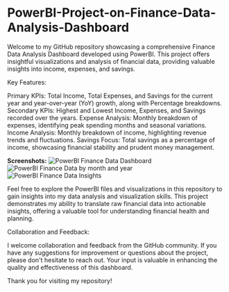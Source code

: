 # PowerBI-Project-on-Finance-Data-Analysis-Dashboard

Welcome to my GitHub repository showcasing a comprehensive Finance Data Analysis Dashboard developed using PowerBI. This project offers insightful visualizations and analysis of financial data, providing valuable insights into income, expenses, and savings.

Key Features:

Primary KPIs: Total Income, Total Expenses, and Savings for the current year and year-over-year (YoY) growth, along with Percentage breakdowns.
Secondary KPIs: Highest and Lowest Income, Expenses, and Savings recorded over the years.
Expense Analysis: Monthly breakdown of expenses, identifying peak spending months and seasonal variations.
Income Analysis: Monthly breakdown of income, highlighting revenue trends and fluctuations.
Savings Focus: Total savings as a percentage of income, showcasing financial stability and prudent money management.

**Screenshots:**
![PowerBI Finance Data Dashboard](https://github.com/DebashishKumarBora/PowerBI-Finance-Data-Dashboard/assets/167493544/7c11dae3-a3ae-4e62-abea-74995155710e)
![PowerBI Finance Data by month and year](https://github.com/DebashishKumarBora/PowerBI-Finance-Data-Dashboard/assets/167493544/d0182793-96bc-4e1c-8264-46ee53c8bd2b)
![PowerBI Finance Data Insights](https://github.com/DebashishKumarBora/PowerBI-Finance-Data-Dashboard/assets/167493544/08f41651-97d5-4d17-bc36-eff624bd6326)

Feel free to explore the PowerBI files and visualizations in this repository to gain insights into my data analysis and visualization skills. This project demonstrates my ability to translate raw financial data into actionable insights, offering a valuable tool for understanding financial health and planning.

Collaboration and Feedback:

I welcome collaboration and feedback from the GitHub community. If you have any suggestions for improvement or questions about the project, please don't hesitate to reach out. Your input is valuable in enhancing the quality and effectiveness of this dashboard.

Thank you for visiting my repository!
